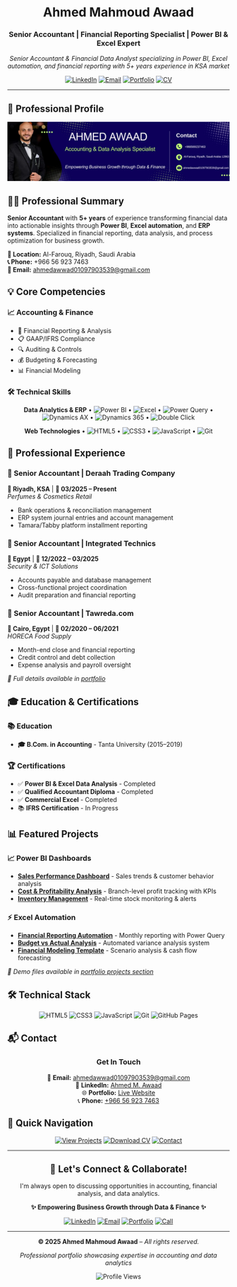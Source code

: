 

<h1 align="center">Ahmed Mahmoud Awaad</h1>
<h3 align="center">Senior Accountant | Financial Reporting Specialist | Power BI & Excel Expert</h3>

<!-- SEO Description -->
<p align="center"><em>Senior Accountant & Financial Data Analyst specializing in Power BI, Excel automation, and financial reporting with 5+ years experience in KSA market</em></p>

<div align="center">

[![LinkedIn](https://img.shields.io/badge/LinkedIn-Connect-0077B5?style=for-the-badge&logo=linkedin&logoColor=white&labelColor=101010)](https://www.linkedin.com/in/ahmed-m-awaad-59103b167/)
[![Email](https://img.shields.io/badge/Email-Contact-D14836?style=for-the-badge&logo=gmail&logoColor=white&labelColor=101010)](mailto:ahmedawwad01097903539@gmail.com)
[![Portfolio](https://img.shields.io/badge/Portfolio-View-4285F4?style=for-the-badge&logo=google-chrome&logoColor=white&labelColor=101010)](https://ahmedawaad97.github.io/ahmed-awaad2-portfolio/)
[![CV](https://img.shields.io/badge/CV-Download-8B5CF6?style=for-the-badge&logo=adobeacrobatreader&logoColor=white&labelColor=101010)](./Ahmed-Mahmoud-Awaad-FlowCV-Resume-20251023_1.pdf)

</div>

---

## 👋 Professional Profile

<div align="center">
  
![Professional Banner](https://raw.githubusercontent.com/ahmedawaad97/ahmed-awaad2-portfolio/main/assets/images/logo-github.jpeg)

</div>

## 👨‍💼 Professional Summary

**Senior Accountant** with **5+ years** of experience transforming financial data into actionable insights through **Power BI**, **Excel automation**, and **ERP systems**. Specialized in financial reporting, data analysis, and process optimization for business growth.

**📍 Location:** Al-Farouq, Riyadh, Saudi Arabia  
**📞 Phone:** +966 56 923 7463  
**📧 Email:** ahmedawwad01097903539@gmail.com


## 💡 Core Competencies

### **📈 Accounting & Finance**
- 💼 Financial Reporting & Analysis
- 📋 GAAP/IFRS Compliance
- 🔍 Auditing & Controls
- 💰 Budgeting & Forecasting
- 📊 Financial Modeling

### **🛠️ Technical Skills**
<div align="center">

**Data Analytics & ERP**
• ![Power BI](https://img.shields.io/badge/Power_BI-F2C811?style=flat-square&logo=powerbi&logoColor=black)
• ![Excel](https://img.shields.io/badge/Excel-217346?style=flat-square&logo=microsoftexcel&logoColor=white)
• ![Power Query](https://img.shields.io/badge/Power_Query-00BCF2?style=flat-square&logo=powerquery&logoColor=white)
• ![Dynamics AX](https://img.shields.io/badge/Dynamics_AX-008272?style=flat-square&logo=microsoft&logoColor=white)
• ![Dynamics 365](https://img.shields.io/badge/Dynamics_365-008272?style=flat-square&logo=microsoft&logoColor=white)
• ![Double Click](https://img.shields.io/badge/Double_Click-4285F4?style=flat-square&logo=google&logoColor=white)

**Web Technologies**
• ![HTML5](https://img.shields.io/badge/HTML5-E34F26?style=flat-square&logo=html5&logoColor=white)
• ![CSS3](https://img.shields.io/badge/CSS3-1572B6?style=flat-square&logo=css3&logoColor=white)
• ![JavaScript](https://img.shields.io/badge/JavaScript-F7DF1E?style=flat-square&logo=javascript&logoColor=black)
• ![Git](https://img.shields.io/badge/Git-F05032?style=flat-square&logo=git&logoColor=white)

</div>

## 💼 Professional Experience

### **💼 Senior Accountant** | Deraah Trading Company
**📍 Riyadh, KSA** | **📅 03/2025 – Present**  
*Perfumes & Cosmetics Retail*
- Bank operations & reconciliation management
- ERP system journal entries and account management
- Tamara/Tabby platform installment reporting

### **🔧 Senior Accountant** | Integrated Technics  
**📍 Egypt** | **📅 12/2022 – 03/2025**  
*Security & ICT Solutions*
- Accounts payable and database management
- Cross-functional project coordination
- Audit preparation and financial reporting

### **🚀 Senior Accountant** | Tawreda.com
**📍 Cairo, Egypt** | **📅 02/2020 – 06/2021**  
*HORECA Food Supply*
- Month-end close and financial reporting
- Credit control and debt collection
- Expense analysis and payroll oversight

*📖 Full details available in [portfolio](https://ahmedawaad97.github.io/ahmed-awaad2-portfolio/)*

## 🎓 Education & Certifications

### **📚 Education**
- **🎓 B.Com. in Accounting** - Tanta University (2015–2019)

### **🏆 Certifications**
- ✅ **Power BI & Excel Data Analysis** - Completed
- ✅ **Qualified Accountant Diploma** - Completed  
- ✅ **Commercial Excel** - Completed
- 📚 **IFRS Certification** - In Progress

## 📊 Featured Projects

### **📈 Power BI Dashboards**
- **[Sales Performance Dashboard](#)** - Sales trends & customer behavior analysis
- **[Cost & Profitability Analysis](#)** - Branch-level profit tracking with KPIs
- **[Inventory Management](#)** - Real-time stock monitoring & alerts

### **⚡ Excel Automation**
- **[Financial Reporting Automation](#)** - Monthly reporting with Power Query
- **[Budget vs Actual Analysis](#)** - Automated variance analysis system
- **[Financial Modeling Template](#)** - Scenario analysis & cash flow forecasting

*🔗 Demo files available in [portfolio projects section](https://ahmedawaad97.github.io/ahmed-awaad2-portfolio/#projects)*

## 🛠️ Technical Stack

<div align="center">

![HTML5](https://img.shields.io/badge/HTML5-E34F26?style=for-the-badge&logo=html5&logoColor=white)
![CSS3](https://img.shields.io/badge/CSS3-1572B6?style=for-the-badge&logo=css3&logoColor=white)
![JavaScript](https://img.shields.io/badge/JavaScript-F7DF1E?style=for-the-badge&logo=javascript&logoColor=black)
![Git](https://img.shields.io/badge/Git-F05032?style=for-the-badge&logo=git&logoColor=white)
![GitHub Pages](https://img.shields.io/badge/GitHub_Pages-222222?style=for-the-badge&logo=githubpages&logoColor=white)

</div>

## 📬 Contact

<div align="center">

### **Get In Touch**

📧 **Email:** [ahmedawwad01097903539@gmail.com](mailto:ahmedawwad01097903539@gmail.com)  
💼 **LinkedIn:** [Ahmed M. Awaad](https://www.linkedin.com/in/ahmed-m-awaad-59103b167/)  
🌐 **Portfolio:** [Live Website](https://ahmedawaad97.github.io/ahmed-awaad2-portfolio/)  
📞 **Phone:** [+966 56 923 7463](tel:+966569237463)

</div>

## 🔗 Quick Navigation

<div align="center">

[![View Projects](https://img.shields.io/badge/📊_Projects-10B981?style=for-the-badge&logo=github&logoColor=white)](#-featured-projects)
[![Download CV](https://img.shields.io/badge/📄_CV-8B5CF6?style=for-the-badge&logo=adobeacrobatreader&logoColor=white)](./Ahmed-Mahmoud-Awaad-FlowCV-Resume-20251023_1.pdf)
[![Contact](https://img.shields.io/badge/✉️_Contact-EC4899?style=for-the-badge&logo=maildotru&logoColor=white)](#-contact)

</div>

---

<div align="center">

## 🤝 Let's Connect & Collaborate!

I'm always open to discussing opportunities in accounting, financial analysis, and data analytics.

**✨ Empowering Business Growth through Data & Finance ✨**

[![LinkedIn](https://img.shields.io/badge/Connect_LinkedIn-0077B5?style=for-the-badge&logo=linkedin&logoColor=white)](https://www.linkedin.com/in/ahmed-m-awaad-59103b167/)
[![Email](https://img.shields.io/badge/Send_Email-D14836?style=for-the-badge&logo=gmail&logoColor=white)](mailto:ahmedawwad01097903539@gmail.com)
[![Portfolio](https://img.shields.io/badge/View_Portfolio-4285F4?style=for-the-badge&logo=google-chrome&logoColor=white)](https://ahmedawaad97.github.io/ahmed-awaad2-portfolio/)
[![Call](https://img.shields.io/badge/Call_Now-22C55E?style=for-the-badge&logo=whatsapp&logoColor=white)](tel:+966569237463)

</div>

---

<div align="center">

**© 2025 Ahmed Mahmoud Awaad** – *All rights reserved.*

*Professional portfolio showcasing expertise in accounting and data analytics*

![Profile Views](https://komarev.com/ghpvc/?username=ahmedawaad97&color=blue&style=flat-square)

</div>

<!-- CSS for interactive badges -->
<style>
  .badge:hover {
    opacity: 0.8;
    transform: translateY(-2px);
    transition: all 0.3s ease;
  }
</style>
